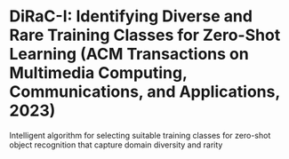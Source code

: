 # DiRaC-I: Identifying Diverse and Rare Training Classes for Zero-Shot Learning (ACM Transactions on Multimedia Computing, Communications, and Applications, 2023)
Intelligent algorithm for selecting suitable training classes for zero-shot object recognition that capture domain diversity and rarity
